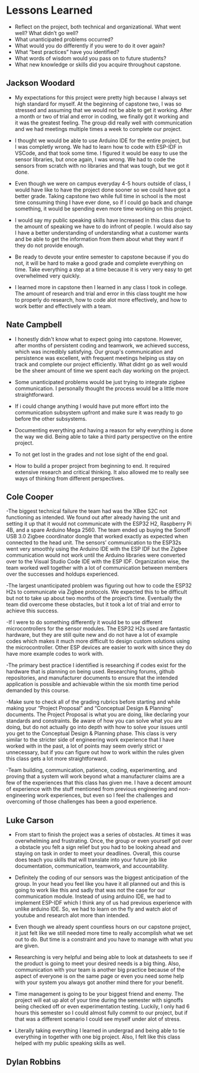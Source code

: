 # Lessons Learned

- Reflect on the project, both technical and organizational. What went well? What didn’t go well? 
- What unanticipated problems occurred? 
- What would you do differently if you were to do it over again? 
- What “best practices” have you identified? 
- What words of wisdom would you pass on to future students?
- What new knowledge or skills did you acquire throughout capstone.

## Jackson Woodard
- My expectations for this project were pretty high because I always set high standard for myself. At the beginning of capstone two, I was so stressed and assuming that we would not be able to get it working. After a month or two of trial and error in coding, we finally got it working and it was the greatest feeling. The group did really well with communication and we had meetings multiple times a week to complete our project.

- I thought we would be able to use Arduino IDE for the entire project, but I was completly wrong. We had to learn how to code with ESP-IDF in VSCode, and that took some time. I figured it would be easy to use the sensor libraries, but once again, I was wrong. We had to code the sensors from scratch with no libraries and that was tough, but we got it done.

- Even though we were on campus everyday 4-5 hours outside of class, I would have like to have the project done sooner so we could have got a better grade. Taking capstone two while full time in school is the most time consuming thing I have ever done, so if I could go back and change something, it would be spending even more time working on this project.

- I would say my public speaking skills have increased in this class due to the amount of speaking we have to do infront of people. I would also say I have a better understanding of understanding what a customer wants and be able to get the information from them about what they want if they do not provide enough.

- Be ready to devote your entire semester to capstone because if you do not, it will be hard to make a good grade and complete everything on time. Take everything a step at a time because it is very very easy to get overwhelmed very quickly.

- I learned more in capstone then I learned in any class I took in college. The amount of research and trial and error in this class tought me how to properly do research, how to code alot more effectively, and how to work better and effectively with a team.

## Nate Campbell
- I honestly didn't know what to expect going into capstone. However, after months of persistent coding and teamwork, we achieved success, which was incredibly satisfying. Our group's communication and persistence was excellent, with frequent meetings helping us stay on track and complete our project efficiently. What didnt go as well would be the sheer amount of time we spent each day working on the project.

- Some unanticipated problems would be just trying to integrate zigbee communication. I personally thought the process would be a little more straightforward.
  
- If i could change anything I would have put more effort into the communication subsystem upfront and make sure it was ready to go before the other subsystems.

- Documenting everything and having a reason for why everything is done the way we did. Being able to take a third party perspective on the entire project.
  
- To not get lost in the grades and not lose sight of the end goal.

- How to build a proper project from beginning to end. It required extensive research and critical thinking. It also allowed me to really see ways of thinking from different perspectives.

## Cole Cooper
-The biggest technical failure the team had was the XBee S2C not functioning as intended. We found out after already having the unit and setting it up that it would not communicate with the ESP32 H2, Raspberry Pi 4B, and a spare Arduino Mega 2560. The team ended up buying the Sonoff USB 3.0 Zigbee coordinator dongle that worked exactly as expected when connected to the head unit. The sensors’ communication to the ESP32s went very smoothly using the Arduino IDE with the ESP IDF but the Zigbee communication would not work until the Arduino libraries were converted over to the Visual Studio Code IDE with the ESP IDF. Organization wise, the team worked well together with a lot of communication between members over the successes and holdups experienced. 

-The largest unanticipated problem was figuring out how to code the ESP32 H2s to communicate via Zigbee protocols. We expected this to be difficult but not to take up about two months of the project’s time. Eventually the team did overcome these obstacles, but it took a lot of trial and error to achieve this success. 

-If I were to do something differently it would be to use different microcontrollers for the sensor modules. The ESP32 H2s used are fantastic hardware, but they are still quite new and do not have a lot of example codes which makes it much more difficult to design custom solutions using the microcontroller. Other ESP devices are easier to work with since they do have more example codes to work with.

-The primary best practice I identified is researching if codes exist for the hardware that is planning on being used. Researching forums, github repositories, and manufacturer documents to ensure that the intended application is possible and achievable within the six month time period demanded by this course.

-Make sure to check all of the grading rubrics before starting and while making your “Project Proposal” and “Conceptual Design & Planning” documents. The Project Proposal is what you are doing, like declaring your standards and constraints. Be aware of how you can solve what you are doing, but do not actually go into depth with how to solve your issues until you get to the Conceptual Design & Planning phase. This class is very similar to the stricter side of engineering work experience that I have worked with in the past, a lot of points may seem overly strict or unnecessary, but if you can figure out how to work within the rules given this class gets a lot more straightforward. 

-Team building, communication, patience, coding, experimenting, and proving that a system will work beyond what a manufacturer claims are a few of the experiences that this class has given me. I have a decent amount of experience with the stuff mentioned from previous engineering and non-engineering work experiences, but even so I feel the challenges and overcoming of those challenges has been a good experience.

## Luke Carson
- From start to finish the project was a series of obstacles. At times it was overwhelming and frustrating. Once, the group or even yourself got over a obstacle you felt a sign relief but you had to be looking ahead and staying on task in order to meet your deadlines. Overall, this course does teach you skills that will translate into your future job like documentation, communication, teamwork, and accountability. 

- Definitely the coding of our sensors was the biggest anticipation of the group. In your head you feel like you have it all planned out and this is going to work like this and sadly that was not the case for our communication module. Instead of using arduino IDE, we had to implement ESP-IDF which I think any of us had previous experience with unlike arduino IDE. So, we had to learn on the fly and watch alot of youtube and research alot more than intended.

- Even though we already spent countless hours on our capstone project, it just felt like we still needed more time to really accomplish what we set out to do. But time is a constraint and you have to manage with what you are given.

- Researching is very helpful and being able to look at datasheets to see if the product is going to meet your desired needs is a big thing. Also, communication with your team is another big practice because of the aspect of everyone is on the same page or even you need some help with your system you always got another mind there for your benefit.

- Time management is going to be your biggest friend and enemy. The project will eat up alot of your time during the semester with signoffs being checked off or even experimentation testing. Luckily, I only had 6 hours this semester so I could almost fully commit to our project, but if that was a different scenario I could see myself under alot of stress.

- Literally taking everything I learned in undergrad and being able to tie everything in together with one big project. Also, I felt like this class helped with my public speaking skills as well. 

## Dylan Robbins


